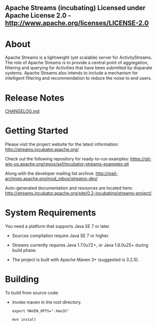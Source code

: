 Apache Streams (incubating)
Licensed under Apache License 2.0 - http://www.apache.org/licenses/LICENSE-2.0
--------------------------------------------------------------------------------

About
=====
Apache Streams is a lightweight (yet scalable) server for ActivityStreams. The role of Apache Streams is to provide a central point of aggregation, filtering and querying for Activities that have been submitted by disparate systems. Apache Streams also intends to include a mechanism for intelligent filtering and recommendation to reduce the noise to end users.

Release Notes
=============

[CHANGELOG.md](CHANGELOG.md "CHANGELOG.md")

Getting Started
===============

Please visit the project website for the latest information:
    http://streams.incubator.apache.org/

Check out the following repository for ready-to-run examples:
    https://git-wip-us.apache.org/repos/asf/incubator-streams-examples.git

Along with the developer mailing list archive:
    http://mail-archives.apache.org/mod_mbox/streams-dev/

Auto-generated documentation and resources are located here:
    http://streams.incubator.apache.org/site/0.2-incubating/streams-project/

System Requirements
===================
You need a platform that supports Java SE 7 or later.

  - Sources compilation require Java SE 7 or higher.

  - Streams currently requires Java 1.7.0u72+, or Java 1.8.0u25+ during build phase.
    
  - The project is built with Apache Maven 3+ (suggested is 3.2.5).

Building
====================
To build from source code:
    
  - Invoke maven in the root directory.

      `export MAVEN_OPTS="-Xmx2G"`

      `mvn install`

